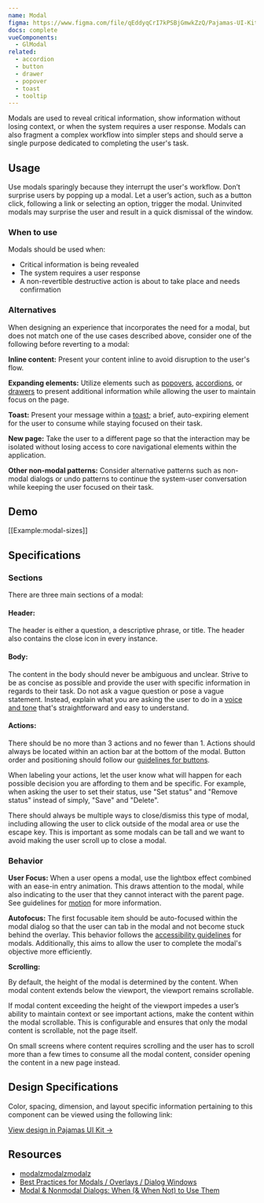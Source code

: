 ```yaml
---
name: Modal
figma: https://www.figma.com/file/qEddyqCrI7kPSBjGmwkZzQ/Pajamas-UI-Kit?node-id=425%3A129
docs: complete
vueComponents:
  - GlModal
related:
  - accordion
  - button
  - drawer
  - popover
  - toast
  - tooltip
---
```


Modals are used to reveal critical information, show information without losing context, or when the system requires a user response. Modals can also fragment a complex workflow into simpler steps and should serve a single purpose dedicated to completing the user's task.

## Usage

Use modals sparingly because they interrupt the user's workflow. Don’t surprise users by popping up a modal. Let a user’s action, such as a button click, following a link or selecting an option, trigger the modal. Uninvited modals may surprise the user and result in a quick dismissal of the window.

### When to use

Modals should be used when:

- Critical information is being revealed
- The system requires a user response
- A non-revertible destructive action is about to take place and needs confirmation

### Alternatives

When designing an experience that incorporates the need for a modal, but does not match one of the use cases described above, consider one of the following before reverting to a modal:

**Inline content:** Present your content inline to avoid disruption to the user's flow.

**Expanding elements:** Utilize elements such as [popovers](/components/popover), [accordions](/components/accordion), or [drawers](/components/drawer) to present additional information while allowing the user to maintain focus on the page.

**Toast:** Present your message within a [toast](/components/toast); a brief, auto-expiring element for the user to consume while staying focused on their task.

**New page:** Take the user to a different page so that the interaction may be isolated without losing access to core navigational elements within the application.

**Other non-modal patterns:** Consider alternative patterns such as non-modal dialogs or undo patterns to continue the system-user conversation while keeping the user focused on their task.

## Demo

[[Example:modal-sizes]]

## Specifications

### Sections

There are three main sections of a modal:

#### Header:

The header is either a question, a descriptive phrase, or title. The header also contains the close icon in every instance.

#### Body:

The content in the body should never be ambiguous and unclear. Strive to be as concise as possible and provide the user with specific information in regards to their task. Do not ask a vague question or pose a vague statement. Instead, explain what you are asking the user to do in a [voice and tone](/content/voice-tone) that's straightforward and easy to understand.

#### Actions:

There should be no more than 3 actions and no fewer than 1. Actions should always be located within an action bar at the bottom of the modal. Button order and positioning should follow our [guidelines for buttons](/components/button).

When labeling your actions, let the user know what will happen for each possible decision you are affording to them and be specific. For example, when asking the user to set their status, use "Set status" and "Remove status" instead of simply, "Save" and "Delete".

There should always be multiple ways to close/dismiss this type of modal, including allowing the user to click outside of the modal area or use the escape key. This is important as some modals can be tall and we want to avoid making the user scroll up to close a modal.

### Behavior

**User Focus:** When a user opens a modal, use the lightbox effect combined with an ease-in entry animation. This draws attention to the modal, while also indicating to the user that they cannot interact with the parent page. See guidelines for [motion](foundations/motion) for more information.

**Autofocus:**  The first focusable item should be auto-focused within the modal dialog so that the user can tab in the modal and not become stuck behind the overlay. This behavior follows the [accessibility guidelines](https://www.w3.org/TR/wai-aria-practices/examples/dialog-modal/dialog.html) for modals. Additionally, this aims to allow the user to complete the modal's objective more efficiently.

**Scrolling:** 

By default, the height of the modal is determined by the content. When modal content extends below the viewport, the viewport remains scrollable.

If modal content exceeding the height of the viewport impedes a user’s ability to maintain context or see important actions, make the content within the modal scrollable. This is configurable and ensures that only the modal content is scrollable, not the page itself.

On small screens where content requires scrolling and the user has to scroll more than a few times to consume all the modal content, consider opening the content in a new page instead.

## Design Specifications

Color, spacing, dimension, and layout specific information pertaining to this component can be viewed using the following link:

[View design in Pajamas UI Kit →](https://www.figma.com/file/qEddyqCrI7kPSBjGmwkZzQ/Pajamas-UI-Kit?node-id=4263%3A21)

## Resources

- [modalzmodalzmodalz](https://modalzmodalzmodalz.com/)
- [Best Practices for Modals / Overlays / Dialog Windows](https://uxplanet.org/best-practices-for-modals-overlays-dialog-windows-c00c66cddd8c)
- [Modal & Nonmodal Dialogs: When (& When Not) to Use Them](https://www.nngroup.com/articles/modal-nonmodal-dialog/)
